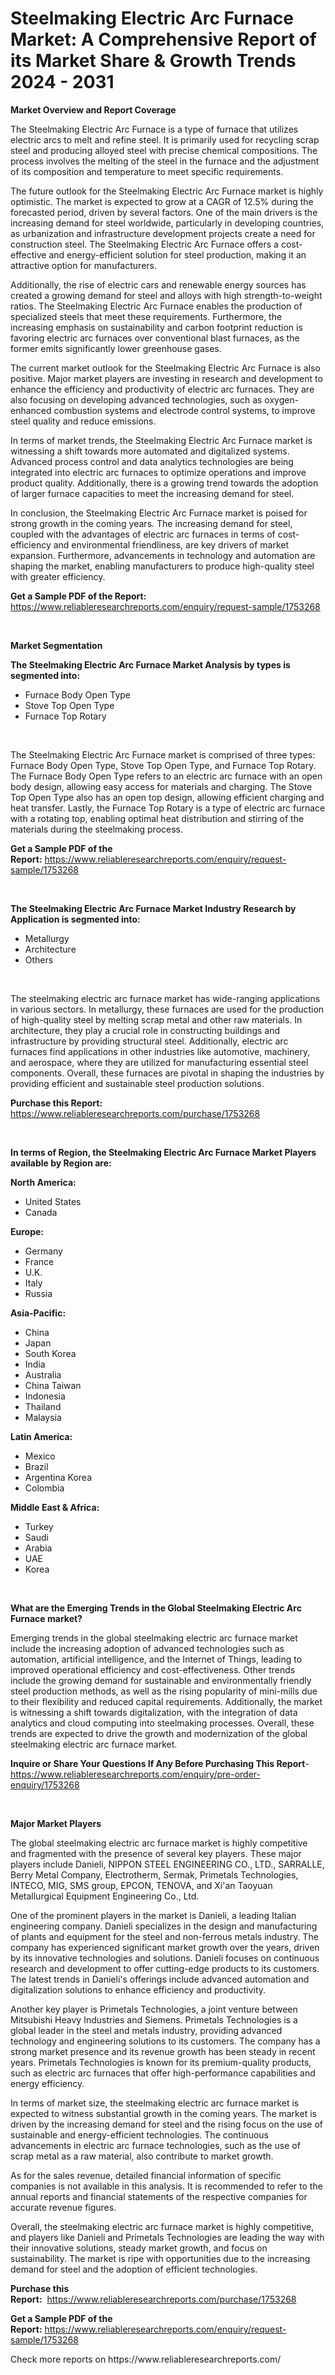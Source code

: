 <p><h1>Steelmaking Electric Arc Furnace Market: A Comprehensive Report of its Market Share & Growth Trends 2024 - 2031</h1></p><p><strong>Market Overview and Report Coverage</strong></p>
<p><p>The Steelmaking Electric Arc Furnace is a type of furnace that utilizes electric arcs to melt and refine steel. It is primarily used for recycling scrap steel and producing alloyed steel with precise chemical compositions. The process involves the melting of the steel in the furnace and the adjustment of its composition and temperature to meet specific requirements.</p><p>The future outlook for the Steelmaking Electric Arc Furnace market is highly optimistic. The market is expected to grow at a CAGR of 12.5% during the forecasted period, driven by several factors. One of the main drivers is the increasing demand for steel worldwide, particularly in developing countries, as urbanization and infrastructure development projects create a need for construction steel. The Steelmaking Electric Arc Furnace offers a cost-effective and energy-efficient solution for steel production, making it an attractive option for manufacturers.</p><p>Additionally, the rise of electric cars and renewable energy sources has created a growing demand for steel and alloys with high strength-to-weight ratios. The Steelmaking Electric Arc Furnace enables the production of specialized steels that meet these requirements. Furthermore, the increasing emphasis on sustainability and carbon footprint reduction is favoring electric arc furnaces over conventional blast furnaces, as the former emits significantly lower greenhouse gases.</p><p>The current market outlook for the Steelmaking Electric Arc Furnace is also positive. Major market players are investing in research and development to enhance the efficiency and productivity of electric arc furnaces. They are also focusing on developing advanced technologies, such as oxygen-enhanced combustion systems and electrode control systems, to improve steel quality and reduce emissions.</p><p>In terms of market trends, the Steelmaking Electric Arc Furnace market is witnessing a shift towards more automated and digitalized systems. Advanced process control and data analytics technologies are being integrated into electric arc furnaces to optimize operations and improve product quality. Additionally, there is a growing trend towards the adoption of larger furnace capacities to meet the increasing demand for steel.</p><p>In conclusion, the Steelmaking Electric Arc Furnace market is poised for strong growth in the coming years. The increasing demand for steel, coupled with the advantages of electric arc furnaces in terms of cost-efficiency and environmental friendliness, are key drivers of market expansion. Furthermore, advancements in technology and automation are shaping the market, enabling manufacturers to produce high-quality steel with greater efficiency.</p></p>
<p><strong>Get a Sample PDF of the Report:</strong> <a href="https://www.reliableresearchreports.com/enquiry/request-sample/1753268">https://www.reliableresearchreports.com/enquiry/request-sample/1753268</a></p>
<p>&nbsp;</p>
<p><strong>Market Segmentation</strong></p>
<p><strong>The Steelmaking Electric Arc Furnace Market Analysis by types is segmented into:</strong></p>
<p><ul><li>Furnace Body Open Type</li><li>Stove Top Open Type</li><li>Furnace Top Rotary</li></ul></p>
<p>&nbsp;</p>
<p><p>The Steelmaking Electric Arc Furnace market is comprised of three types: Furnace Body Open Type, Stove Top Open Type, and Furnace Top Rotary. The Furnace Body Open Type refers to an electric arc furnace with an open body design, allowing easy access for materials and charging. The Stove Top Open Type also has an open top design, allowing efficient charging and heat transfer. Lastly, the Furnace Top Rotary is a type of electric arc furnace with a rotating top, enabling optimal heat distribution and stirring of the materials during the steelmaking process.</p></p>
<p><strong>Get a Sample PDF of the Report:</strong>&nbsp;<a href="https://www.reliableresearchreports.com/enquiry/request-sample/1753268">https://www.reliableresearchreports.com/enquiry/request-sample/1753268</a></p>
<p>&nbsp;</p>
<p><strong>The Steelmaking Electric Arc Furnace Market Industry Research by Application is segmented into:</strong></p>
<p><ul><li>Metallurgy</li><li>Architecture</li><li>Others</li></ul></p>
<p>&nbsp;</p>
<p><p>The steelmaking electric arc furnace market has wide-ranging applications in various sectors. In metallurgy, these furnaces are used for the production of high-quality steel by melting scrap metal and other raw materials. In architecture, they play a crucial role in constructing buildings and infrastructure by providing structural steel. Additionally, electric arc furnaces find applications in other industries like automotive, machinery, and aerospace, where they are utilized for manufacturing essential steel components. Overall, these furnaces are pivotal in shaping the industries by providing efficient and sustainable steel production solutions.</p></p>
<p><strong>Purchase this Report:</strong>&nbsp; <a href="https://www.reliableresearchreports.com/purchase/1753268">https://www.reliableresearchreports.com/purchase/1753268</a></p>
<p>&nbsp;</p>
<p><strong>In terms of Region, the Steelmaking Electric Arc Furnace Market Players available by Region are:</strong></p>
<p>
    <p> <strong> North America: </strong>
        <ul>
            <li>United States</li>
            <li>Canada</li>
        </ul>
        </p> 
    <p> <strong> Europe: </strong>
        <ul>
            <li>Germany</li>
            <li>France</li>
            <li>U.K.</li>
            <li>Italy</li>
            <li>Russia</li>
        </ul>
        </p> 
    <p> <strong> Asia-Pacific: </strong>
        <ul>
            <li>China</li>
            <li>Japan</li>
            <li>South Korea</li>
            <li>India</li>
            <li>Australia</li>
            <li>China Taiwan</li>
            <li>Indonesia</li>
            <li>Thailand</li>
            <li>Malaysia</li>
        </ul>
        </p> 
    <p> <strong> Latin America: </strong>
        <ul>
            <li>Mexico</li>
            <li>Brazil</li>
            <li>Argentina Korea</li>
            <li>Colombia</li>
        </ul>
        </p> 
    <p> <strong> Middle East & Africa: </strong>
        <ul>
            <li>Turkey</li>
            <li>Saudi</li>
            <li>Arabia</li>
            <li>UAE</li>
            <li>Korea</li>
        </ul>
    </p>
    </p>
<p>&nbsp;</p>
<p><strong>What are the Emerging Trends in the Global Steelmaking Electric Arc Furnace market?</strong></p>
<p><p>Emerging trends in the global steelmaking electric arc furnace market include the increasing adoption of advanced technologies such as automation, artificial intelligence, and the Internet of Things, leading to improved operational efficiency and cost-effectiveness. Other trends include the growing demand for sustainable and environmentally friendly steel production methods, as well as the rising popularity of mini-mills due to their flexibility and reduced capital requirements. Additionally, the market is witnessing a shift towards digitalization, with the integration of data analytics and cloud computing into steelmaking processes. Overall, these trends are expected to drive the growth and modernization of the global steelmaking electric arc furnace market.</p></p>
<p><strong>Inquire or Share Your Questions If Any Before Purchasing This Report</strong>- <a href="https://www.reliableresearchreports.com/enquiry/pre-order-enquiry/1753268">https://www.reliableresearchreports.com/enquiry/pre-order-enquiry/1753268</a></p>
<p>&nbsp;</p>
<p><strong>Major Market Players</strong></p>
<p><p>The global steelmaking electric arc furnace market is highly competitive and fragmented with the presence of several key players. These major players include Danieli, NIPPON STEEL ENGINEERING CO., LTD., SARRALLE, Berry Metal Company, Electrotherm, Sermak, Primetals Technologies, INTECO, MIG, SMS group, EPCON, TENOVA, and Xi'an Taoyuan Metallurgical Equipment Engineering Co., Ltd.</p><p>One of the prominent players in the market is Danieli, a leading Italian engineering company. Danieli specializes in the design and manufacturing of plants and equipment for the steel and non-ferrous metals industry. The company has experienced significant market growth over the years, driven by its innovative technologies and solutions. Danieli focuses on continuous research and development to offer cutting-edge products to its customers. The latest trends in Danieli's offerings include advanced automation and digitalization solutions to enhance efficiency and productivity.</p><p>Another key player is Primetals Technologies, a joint venture between Mitsubishi Heavy Industries and Siemens. Primetals Technologies is a global leader in the steel and metals industry, providing advanced technology and engineering solutions to its customers. The company has a strong market presence and its revenue growth has been steady in recent years. Primetals Technologies is known for its premium-quality products, such as electric arc furnaces that offer high-performance capabilities and energy efficiency.</p><p>In terms of market size, the steelmaking electric arc furnace market is expected to witness substantial growth in the coming years. The market is driven by the increasing demand for steel and the rising focus on the use of sustainable and energy-efficient technologies. The continuous advancements in electric arc furnace technologies, such as the use of scrap metal as a raw material, also contribute to market growth.</p><p>As for the sales revenue, detailed financial information of specific companies is not available in this analysis. It is recommended to refer to the annual reports and financial statements of the respective companies for accurate revenue figures.</p><p>Overall, the steelmaking electric arc furnace market is highly competitive, and players like Danieli and Primetals Technologies are leading the way with their innovative solutions, steady market growth, and focus on sustainability. The market is ripe with opportunities due to the increasing demand for steel and the adoption of efficient technologies.</p></p>
<p><strong>Purchase this Report:</strong>&nbsp;&nbsp;<a href="https://www.reliableresearchreports.com/purchase/1753268">https://www.reliableresearchreports.com/purchase/1753268</a></p>
<p></p>
<p><strong>Get a Sample PDF of the Report:</strong>&nbsp;<a href="https://www.reliableresearchreports.com/enquiry/request-sample/1753268">https://www.reliableresearchreports.com/enquiry/request-sample/1753268</a></p>
<p>Check more reports on https://www.reliableresearchreports.com/</p>